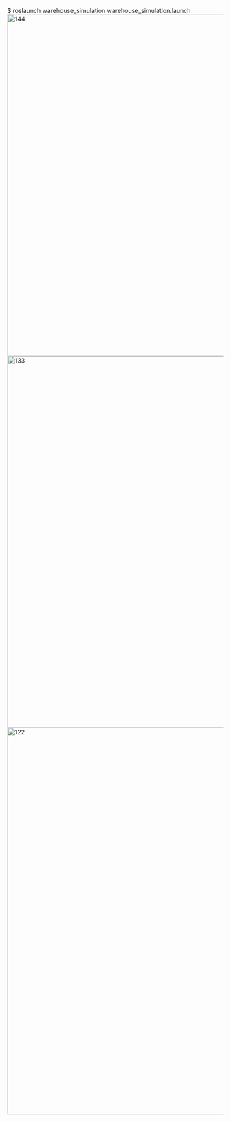 $ roslaunch warehouse_simulation warehouse_simulation.launch
<img width="1111" height="793" alt="144" src="https://github.com/user-attachments/assets/729a3d13-106c-4f5e-8b61-0c19a6f9465a" />
<img width="866" height="862" alt="133" src="https://github.com/user-attachments/assets/9e6efd11-96bc-47f1-82aa-b7e2e793adb8" />
<img width="1846" height="898" alt="122" src="https://github.com/user-attachments/assets/6878cc29-8d36-44c7-b324-64e77dfbb91a" />
